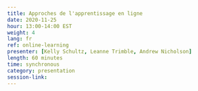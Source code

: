 ```yaml
---
title: Approches de l'apprentissage en ligne
date: 2020-11-25
hour: 13:00-14:00 EST
weight: 4
lang: fr
ref: online-learning
presenter: [Kelly Schultz, Leanne Trimble, Andrew Nicholson]
length: 60 minutes
time: synchronous
category: presentation
session-link:
---
```

